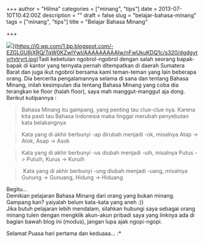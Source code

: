 +++
author = "Hilma"
categories = ["minang", "tips"]
date = 2013-07-10T10:42:00Z
description = ""
draft = false
slug = "belajar-bahasa-minang"
tags = ["minang", "tips"]
title = "Belajar Bahasa Minang"

+++

![](https://i0.wp.com/1.bp.blogspot.com/-EZGLGU8jXRQ/TqW0KZwlYwI/AAAAAAAAAIw/nFwUkuKDQ1c/s320/dgdgytyrtytryrt.jpg?w=780)](https://i0.wp.com/1.bp.blogspot.com/-EZGLGU8jXRQ/TqW0KZwlYwI/AAAAAAAAAIw/nFwUkuKDQ1c/s320/dgdgytyrtytryrt.jpg)</td></tr><tr><td class="tr-caption" style="text-align: center;"></td></tr></tbody></table>Tadi kebetulan ngobrol-ngobrol dengan salah seorang bapak-bapak di kantor yang ternyata pernah ditempatkan di daerah Sumatera Barat dan juga ikut ngobrol bersama kami teman-teman yang lain beberapa orang. Dia bercerita pengalamannya selama di sana dan tentang Bahasa Minang, inilah kesimpulan dia tentang Bahasa Minang yang coba dia terangkan ke floor (halah floor), saya mah manggut-manggut aja dong. Berikut kutipannya :

> Bahasa Minang itu gampang, yang penting tau clue-clue nya. Karena kita pasti tau Bahasa Indonesia maka tinggal merubah penyebutan kata belakangnya

> Kata yang di akhir berbunyi -ap dirubah menjadi -ok, misalnya Atap -> Atok, Asap -> Asok

> Kata yang di akhir berbunyi -us diubah menjadi -uih, misalnya Putus -> Putuih, Kurus -> Kuruih

>  Kata yang di akhir berbunyi -ung diubah menjadi -uang, misalnya Gunung -> Gunuang, Hidung -> Hiduang

Begitu…  
 Demikian pelajaran Bahasa Minang dari orang yang bukan minang. Gampang kan? yaiyalah belum kata-kata yang aneh :))  
 Jika butuh pelajaran lebih mendalam, silahkan hubungi saya sebagai orang minang tulen dengan mengklik akun-akun pribadi saya yang linknya ada di bagian bawah blog ini (modus), jangan lupa ajak ngopi-ngopi.

Selamat Puasa hari pertama dan keduaaa… :*

